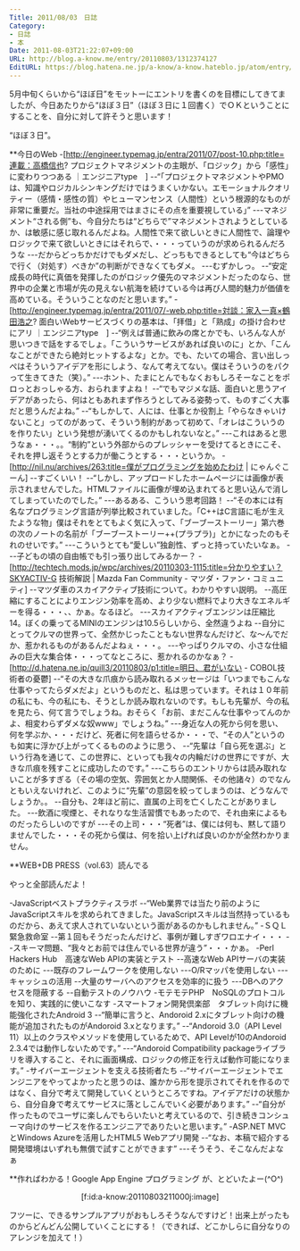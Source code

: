 ```yaml
---
Title: 2011/08/03　日誌
Category:
- 日誌
- 本
Date: 2011-08-03T21:22:07+09:00
URL: http://blog.a-know.me/entry/20110803/1312374127
EditURL: https://blog.hatena.ne.jp/a-know/a-know.hateblo.jp/atom/entry/12921228815727979520
---
```



5月中旬くらいから“ほぼ日”をモットーにエントリを書くのを目標にしてきてましたが、今日あたりから“ほぼ３日”（ほぼ３日に１回書く）でＯＫということにすることを、自分に対して許そうと思います！

“ほぼ３日”。



**今日のWeb
-[http://engineer.typemag.jp/entra/2011/07/post-10.php:title=連載：高橋信也? プロジェクトマネジメントの主眼が、「ロジック」から「感性」に変わりつつある ｜エンジニアtype　]
--“「プロジェクトマネジメントやPMOは、知識やロジカルシンキングだけではうまくいかない。エモーショナルクオリティー（感情・感性の質）やヒューマンセンス（人間性）という根源的なものが非常に重要だ。当社の中途採用ではまさにその点を重要視している」”
---マネジメント“される側”も、今自分たちは“どちらで”マネジメントされようとしているか、は敏感に感じ取れるんだよね。人間性で来て欲しいときに人間性で、論理やロジックで来て欲しいときにはそれらで、・・・っていうのが求められるんだろうな
---だからどっちかだけでもダメだし、どっちもできるとしても“今はどちらで行く（対処す）べきか”の判断ができなくてもダメ。
---むずかしっ。
--“安定成長の時代に真価を発揮したのがロジック優先のマネジメントだったのなら、世界中の企業と市場が先の見えない航海を続けている今は再び人間的魅力が価値を高めている。そういうことなのだと思います。”
-[http://engineer.typemag.jp/entra/2011/07/-web.php:title=対談：家入一真×鶴田浩之? 面白いWebサービスづくりの基本は、「拝借」と「熟成」の掛け合わせにアリ ｜エンジニアtype　]
--“例えば普通に飲みの席とかでも、いろんな人が思いつきで話をするでしょ。「こういうサービスがあれば良いのに」とか、「こんなことができたら絶対ヒットするよな」とか。でも、たいての場合、言い出しっぺはそういうアイデアを形にしよう、なんて考えてない。僕はそういうのをパクって生きてきた（笑）。”
---ホント、たまにとんでもなくおもしろそーなことをポロっとおっしゃる方、おられますよね！
--“でもマジメな話、面白いと思うアイデアがあったら、何はともあれまず作ろうとしてみる姿勢って、ものすごく大事だと思うんだよね。”
--“もしかして、人には、仕事とか役割上「やらなきゃいけないこと」ってのがあって、そういう制約があって初めて、「オレはこういうのを作りたい」という発想が湧いてくるのかもしれないなと。”
---これはあると思うなぁ・・・。。“制約”という外部からのプレッシャーを受けてるときにこそ、それを押し返そうとする力が働こうとする・・・というか。
-[http://nil.nu/archives/263:title=僕がプログラミングを始めたわけ | にゃんぐこーん]
--すごくいい！
--“しかし、アップロードしたホームページには画像が表示されませんでした。HTMLファイルに画像が埋め込まれてると思い込んで消してしまっていたのでした。”
---あるある、こういう思考回路！
--“その本には有名なプログラミング言語が列挙比較されていました。「C++はC言語に毛が生えたような物」僕はそれをとてもよく気に入って、「ブーブーストーリー」第六巻の次のノートの名前が「ブーブーストーリー++(プラプラ)」とかになったのもそれのせいです。”
---こういうとても“愛しい”独創性、ずっと持っていたいなぁ。
---子どもの頃の自由帳でも引っ張り出してみるかー？
-[http://techtech.mods.jp/wpc/archives/20110303-1115:title=分かりやすい？SKYACTIV-G 技術解説 | Mazda Fan Community - マツダ・ファン・コミュニティ]
--マツダ車のスカイアクティブ技術について。わかりやすい説明。
--高圧縮にすることによりエンジン効率を高め、より少ない燃料でより大きなエネルギーを得る・・・、、かぁ。なるほど。
---スカイアクティブエンジンは圧縮比14。ぼくの乗ってるMINIのエンジンは10.5らしいから、全然違うよね
--自分にとってクルマの世界って、全然かじったこともない世界なんだけど、な〜んでだか、惹かれるものがあるんだよねぇ・・・。
---やっぱりクルマの、小さな仕組みの巨大な集合体・・・ってなところに、惹かれるのかなぁ？
-[http://d.hatena.ne.jp/quill3/20110803/p1:title=明日、君がいない - COBOL技術者の憂鬱]
--“その大きな爪痕から読み取れるメッセージは「いつまでもこんな仕事やってたらダメだよ」というものだと、私は思っています。それは１０年前の私にも、今の私にも、そうとしか読み取れないのです。もしも先輩が、今の私を見たら、何て言うでしょうね。おそらく「お前、まだこんな仕事やってんのかよ、相変わらずダメな奴www」でしょうね。”
---身近な人の死から何を思い、何を学ぶか、・・・だけど、死者に何を語らせるか・・・で、“その人”というのも如実に浮かび上がってくるもののように思う、
--“先輩は「自ら死を選ぶ」という行為を通じて、この世界に、といっても我々の内輪だけの世界にですが、大きな爪痕を残すことに成功したのです。”
---こちらのエントリからは読み取れないことが多すぎる（その場の空気、雰囲気とか人間関係、その他諸々）のでなんともいえないけれど、このように“先輩”の意図を絞ってしまうのは、どうなんでしょうか。。
--自分も、2年ほど前に、直属の上司を亡くしたことがありました。
---飲酒に喫煙と、それなりな生活習慣でもあったので、それ由来によるものだったらしいのですが
---その上司・・・“死者”は、僕には何も、黙して語りませんでした・・・その死から僕は、何を拾い上げれば良いのかが全然わかりません。



**WEB+DB PRESS（vol.63）読んでる

やっと全部読んだよ！


-JavaScriptベストプラクティスラボ
--“Web業界では当たり前のようにJavaScriptスキルを求められてきました。JavaScriptスキルは当然持っているものだから、あえて求人されていないという面があるのかもしれません。”
-ＳＱＬ緊急救命室
--第１回もそうだったんだけど、事例が難しすぎワロエナイ・・・
--スキーマ問題、“我々とお前では住んでいる世界が違う”・・・かぁ。
-Perl Hackers Hub　高速なWeb APIの実装とテスト
--高速なWeb APIサーバの実装のために
---既存のフレームワークを使用しない
---O/Rマッパを使用しない
---キャッシュの活用
--大量のサーバへのアクセスを効率的に扱う
---DBへのアクセスを隠蔽する
--自動テストのノウハウ
-モテモテPHP　NoSQLのプロトコルを知り、実践的に使いこなす
-スマートフォン開発倶楽部　タブレット向けに機能強化されたAndroid 3
--“簡単に言うと、Andoroid 2.xにタブレット向けの機能が追加されたものがAndoroid 3.xとなります。”
--“Andoroid 3.0（API Level 11）以上のクラスやメソッドを使用しているためで、API Levelが10のAndoroid 2.3.4では動作しないためです。”
---“Andoroid Compatibility packageライブラリを導入すること、それに画面構成、ロジックの修正を行えば動作可能になります。”
-サイバーエージェントを支える技術者たち
--“サイバーエージェントでエンジニアをやってよかったと思うのは、誰かから形を提示されてそれを作るのではなく、自分で考えて開発していくというところですね。アイデアだけの状態から、自分自身で考えてサービスに落としこんでいく必要があります。”
--“自分が作ったものでユーザに楽しんでもらいたいと考えているので、引き続きコンシューマ向けのサービスを作るエンジニアでありたいと思います。”
-ASP.NET MVCとWindows Azureを活用したHTML5 Webアプリ開発
--“なお、本稿で紹介する開発環境はいずれも無償で試すことができます”
---そうそう、そこなんだよなぁ



**作ればわかる！Google App Engine プログラミング
が、とどいたよー(^O^)


<div align=center>[f:id:a-know:20110803211000j:image]</div>

フツーに、できるサンプルアプリがおもしろそうなんですけど！出来上がったものからどんどん公開していくことにする！（できれば、どこかしらに自分なりのアレンジを加えて！）
